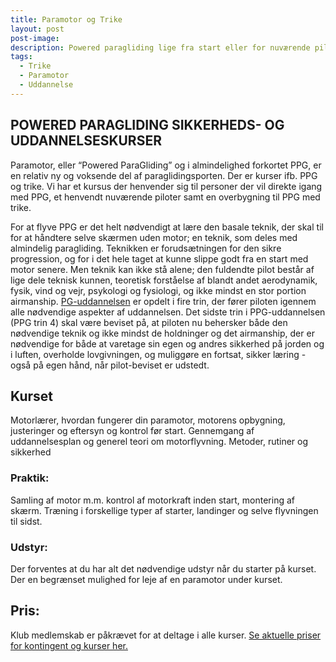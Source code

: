 ```yaml
---
title: Paramotor og Trike
layout: post
post-image:
description: Powered paragliding lige fra start eller for nuværende piloter.
tags:
  - Trike
  - Paramotor
  - Uddannelse
---
```


## POWERED PARAGLIDING SIKKERHEDS- OG UDDANNELSESKURSER
Paramotor, eller “Powered ParaGliding” og i almindelighed forkortet PPG, er en relativ ny og voksende del af paraglidingsporten. Der er kurser ifb. PPG og trike. Vi har et kursus der henvender sig til personer der vil direkte igang med PPG, et henvendt nuværende piloter samt en overbygning til PPG med trike.

For at flyve PPG er det helt nødvendigt at lære den basale teknik, der skal til for at håndtere selve skærmen uden motor; en teknik, som deles med almindelig paragliding. Teknikken er forudsætningen for den sikre progression, og for i det hele taget at kunne slippe godt fra en start med motor senere. 
Men teknik kan ikke stå alene; den fuldendte pilot består af lige dele teknisk kunnen, teoretisk forståelse af blandt andet aerodynamik, fysik, vind og vejr, psykologi og fysiologi, og ikke mindst en stor portion airmanship. [PG-uddannelsen](./Pilot-Uddannelsen) er opdelt i fire trin, der fører piloten igennem alle nødvendige aspekter af uddannelsen. 
Det sidste trin i PPG-uddannelsen (PPG trin 4) skal være beviset på, at piloten nu behersker både den nødvendige teknik og ikke mindst de holdninger og det airmanship, der er nødvendige for både at varetage sin egen og andres sikkerhed på jorden og i luften, overholde lovgivningen, og muliggøre en fortsat, sikker læring -også på egen hånd, når pilot-beviset er udstedt.

## Kurset
Motorlærer, hvordan fungerer din paramotor, motorens opbygning, justeringer
og eftersyn og kontrol før start. Gennemgang af uddannelsesplan og generel teori om motorflyvning. Metoder, rutiner og sikkerhed

### Praktik:
Samling af motor m.m. kontrol af motorkraft inden start, montering af skærm. Træning i forskellige typer af starter, landinger og selve flyvningen til sidst.

### Udstyr:
Der forventes at du har alt det nødvendige udstyr når du starter på kurset.
Der en begrænset mulighed for leje af en paramotor under kurset.

## Pris:
Klub medlemskab er påkrævet for at deltage i alle kurser. [Se aktuelle priser for kontingent og kurser her.](./Hvad-koster-det)